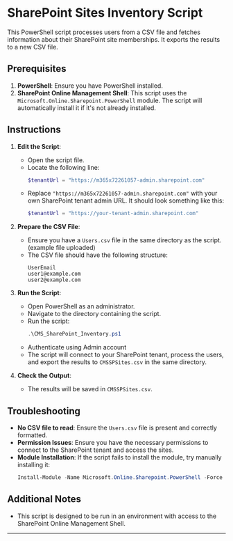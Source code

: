 # SharePoint Sites Inventory Script

This PowerShell script processes users from a CSV file and fetches information about their SharePoint site memberships. It exports the results to a new CSV file.

## Prerequisites

1. **PowerShell**: Ensure you have PowerShell installed.
2. **SharePoint Online Management Shell**: This script uses the `Microsoft.Online.Sharepoint.PowerShell` module. The script will automatically install it if it's not already installed.

## Instructions

1. **Edit the Script**:
   - Open the script file.
   - Locate the following line:
     ```powershell
     $tenantUrl = "https://m365x72261057-admin.sharepoint.com"
     ```
   - Replace `"https://m365x72261057-admin.sharepoint.com"` with your own SharePoint tenant admin URL. It should look something like this:
     ```powershell
     $tenantUrl = "https://your-tenant-admin.sharepoint.com"
     ```

2. **Prepare the CSV File**:
   - Ensure you have a `Users.csv` file in the same directory as the script. (example file uploaded)
   - The CSV file should have the following structure:
     ```
     UserEmail
     user1@example.com
     user2@example.com
     ```

3. **Run the Script**:
   - Open PowerShell as an administrator.
   - Navigate to the directory containing the script.
   - Run the script:
     ```powershell
     .\CMS_SharePoint_Inventory.ps1
     ```
   - Authenticate using Admin account
   - The script will connect to your SharePoint tenant, process the users, and export the results to `CMSSPSites.csv` in the same directory.

4. **Check the Output**:
   - The results will be saved in `CMSSPSites.csv`.

## Troubleshooting

- **No CSV file to read**: Ensure the `Users.csv` file is present and correctly formatted.
- **Permission Issues**: Ensure you have the necessary permissions to connect to the SharePoint tenant and access the sites.
- **Module Installation**: If the script fails to install the module, try manually installing it:
  ```powershell
  Install-Module -Name Microsoft.Online.Sharepoint.PowerShell -Force
  ```

## Additional Notes

- This script is designed to be run in an environment with access to the SharePoint Online Management Shell.

---
